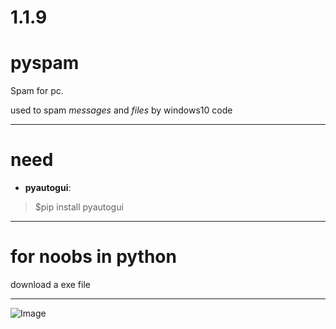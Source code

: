 1.1.9
============

# pyspam

Spam for pc.

used to spam _messages_ and _files_ by windows10 code

---

# need
 * **pyautogui**:

> $pip install pyautogui

---

# for noobs in python
download a exe file

---
![Image](https://cdn.discordapp.com/attachments/764810966004269076/786461212749463572/-1.png "icon")
